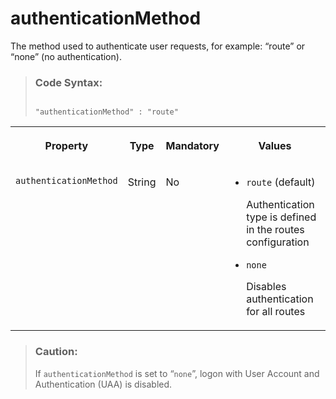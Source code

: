 <!-- loioff58bb02c16f4a0482e0acafa346e01b -->

# authenticationMethod

The method used to authenticate user requests, for example: “route” or “none” \(no authentication\).



> ### Code Syntax:  
> ```
>  
> "authenticationMethod" : "route"
> 
> ```


<table>
<tr>
<th valign="top">

Property

</th>
<th valign="top">

Type

</th>
<th valign="top">

Mandatory

</th>
<th valign="top">

Values

</th>
</tr>
<tr>
<td valign="top">

`authenticationMethod` 

</td>
<td valign="top">

String

</td>
<td valign="top">

No

</td>
<td valign="top">

-   `route` \(default\)

    Authentication type is defined in the routes configuration

-   `none`

    Disables authentication for all routes




</td>
</tr>
</table>

> ### Caution:  
> If `authenticationMethod` is set to “`none`”, logon with User Account and Authentication \(UAA\) is disabled.

